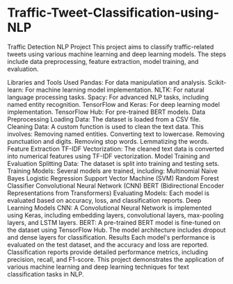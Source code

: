 # Traffic-Tweet-Classification-using-NLP

Traffic Detection NLP Project
This project aims to classify traffic-related tweets using various machine learning and deep learning models. The steps include data preprocessing, feature extraction, model training, and evaluation.

Libraries and Tools Used
Pandas: For data manipulation and analysis.
Scikit-learn: For machine learning model implementation.
NLTK: For natural language processing tasks.
Spacy: For advanced NLP tasks, including named entity recognition.
TensorFlow and Keras: For deep learning model implementation.
TensorFlow Hub: For pre-trained BERT models.
Data Preprocessing
Loading Data: The dataset is loaded from a CSV file.
Cleaning Data: A custom function is used to clean the text data. This involves:
Removing named entities.
Converting text to lowercase.
Removing punctuation and digits.
Removing stop words.
Lemmatizing the words.
Feature Extraction
TF-IDF Vectorization: The cleaned text data is converted into numerical features using TF-IDF vectorization.
Model Training and Evaluation
Splitting Data: The dataset is split into training and testing sets.
Training Models: Several models are trained, including:
Multinomial Naive Bayes
Logistic Regression
Support Vector Machine (SVM)
Random Forest Classifier
Convolutional Neural Network (CNN)
BERT (Bidirectional Encoder Representations from Transformers)
Evaluating Models: Each model is evaluated based on accuracy, loss, and classification reports.
Deep Learning Models
CNN: A Convolutional Neural Network is implemented using Keras, including embedding layers, convolutional layers, max-pooling layers, and LSTM layers.
BERT: A pre-trained BERT model is fine-tuned on the dataset using TensorFlow Hub. The model architecture includes dropout and dense layers for classification.
Results
Each model's performance is evaluated on the test dataset, and the accuracy and loss are reported.
Classification reports provide detailed performance metrics, including precision, recall, and F1-score.
This project demonstrates the application of various machine learning and deep learning techniques for text classification tasks in NLP.
